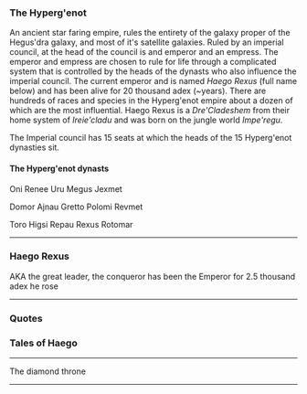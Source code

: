 ### The Hyperg'enot

An ancient star faring empire, rules the entirety of the galaxy proper of the Hegus'dra galaxy, and most of it's satellite galaxies. Ruled by an imperial council, at the head of the council is and emperor and an empress. The emperor and empress are chosen to rule for life through a complicated system that is controlled by the heads of the dynasts who also influence the imperial council. The current emperor and is named _Haego Rexus_ (full name below) and has been alive for 20 thousand adex (~years). There are hundreds of races and species in the Hyperg'enot empire about a dozen of which are the most influential. Haego Rexus is a _Dre'Cladeshem_ from their home system of _Ireie'cladu_ and was born on the jungle world _Impe'regu_.

The Imperial council has 15 seats at which the heads of the 15 Hyperg'enot dynasties sit.




#### The Hyperg'enot dynasts

Oni
Renee
Uru
Megus
Jexmet

Domor
Ajnau
Gretto
Polomi
Revmet

Toro
Higsi
Repau
Rexus
Rotomar

------------------------------------------------

### Haego Rexus

AKA the great leader, the conqueror has been the Emperor for 2.5 thousand adex he rose

------------------------------------------------

### Quotes


### Tales of Haego

------------------------
The diamond throne



------------------------
